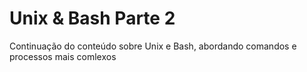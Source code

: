 # Unix & Bash Parte 2

Continuação do conteúdo sobre Unix e Bash, abordando comandos e processos mais comlexos